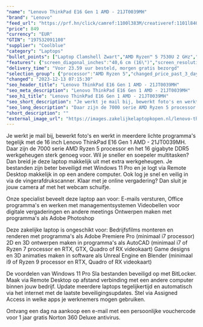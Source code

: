 ```yaml
---
"name": "Lenovo ThinkPad E16 Gen 1 AMD - 21JT0039MH"
"brand": "Lenovo"
"feed_url": "https://prf.hn/click/camref:1100l383M/creativeref:1101l84031/destination:https%3A%2F%2Fwww.coolblue.nl%2Fproduct%2F941899"
"price": 849
"currency": "EUR"
"GTIN": "197532091108"
"supplier": "Coolblue"
"category": "Laptops"
"bullet_points": ["Laptop Clamshell Zwart","AMD Ryzen™ 5 7530U 2 GHz","40,6 cm (16\") WUXGA 1920 x 1200 Pixels IPS LED backlight 16:10","16 GB DDR4-SDRAM 3200 MHz 1 x 8 GB","512 GB SSD","AMD Radeon Graphics","Wi-Fi 6 (802.11ax) Ethernet LAN 100,1000 Mbit/s Bluetooth 5.1","Lithium-Polymeer (LiPo) 57 Wh 65 W","Windows 11 Pro 64-bit"]
"features": {"screen_diagonal_inches":"40,6 cm (16\")","screen_resolution":"1920 x 1200 Pixels","processor_family":"AMD Ryzen™ 5","memory_size":"16 GB","memory_type":"DDR4-SDRAM","total_storage_space":"512 GB","operating_system":"Windows 11 Pro","battery_capacity":"57 Wh","width":"356,1 mm","depth":"247,7 mm","height":"19,9 mm","weight":"1,97 kg"}
"delivery_time": "Voor 23.59 uur besteld, morgen gratis bezorgd"
"selection_group": {"processor":"AMD Ryzen 5","changed_price_past_3_days":false,"product_family":"ThinkPad"}
"changed": "2023-12-13 07:15:30"
"seo_header_title": "Lenovo ThinkPad E16 Gen 1 AMD - 21JT0039MH"
"seo_meta_description": "Lenovo ThinkPad E16 Gen 1 AMD - 21JT0039MH"
"seo_h1_title": "Lenovo ThinkPad E16 Gen 1 AMD - 21JT0039MH"
"seo_short_description": "Je werkt je mail bij, bewerkt foto's en werkt in meerdere lichte programma's tegelijk met de 16 inch Lenovo ThinkPad E16 Gen 1 AMD - 21JT0039MH."
"seo_long_description": "Daar zijn de 7000 serie AMD Ryzen 5 processor en het 16 gigabyte DDR5 werkgeheugen sterk genoeg voor. Wil je sneller en soepeler multitasken? Dan breid je deze laptop makkelijk uit met extra werkgeheugen. Je bestanden zijn beter beveiligd met Windows 11 Pro en je logt via Remote Desktop makkelijk in op een andere computer. Ook log je snel en veilig in via de vingerafdrukscanner. Klaar met je online vergadering? Dan sluit je jouw camera af met het webcam schuifje. \r\n\r\nOnze specialist beveelt deze laptop aan voor:\r\nE-mails versturen, Office programma's en werken met managementsystemen\r\nVideobellen voor digitale vergaderingen en andere meetings\r\nOntwerpen maken met programma's als Adobe Photoshop\r\n\r\n\r\nDeze zakelijke laptop is ongeschikt voor:\r\nBedrijfsfilms monteren en renderen met programma's als Adobe Premiere Pro (minimaal i7 processor)\r\n2D en 3D ontwerpen maken in programma's als AutoCAD (minimaal i7 of Ryzen 7 processor en RTX, GTX, Quadro of RX videokaart)\r\nGame designs en 3D animaties maken in software als Unreal Engine en Blender (minimaal i9 of Ryzen 9 processor en RTX, Quadro of RX videokaart)\r\n\r\n\r\nDe voordelen van Windows 11 Pro\r\nSla bestanden beveiligd op met BitLocker. \r\nMaak via Remote Desktop op afstand verbinding met een andere computer binnen jouw bedrijf. \r\nUpdate meerdere laptops tegelijkertijd en automatisch via het internet met de laatste beveiligingsupdates. \r\nStel via Assigned Access in welke apps je werknemers mogen gebruiken. \r\n\r\n \r\nOntvang een dag na aankoop een e-mail met een persoonlijke vouchercode voor 1 jaar gratis Norton 360 Deluxe antivirus."
"short_description": ""
"external_image_url": "https://images.zakelijkelaptopkopen.nl/lenovo-thinkpad-e16-gen-1-amd-21jt0039mh.webp"
---
```


Je werkt je mail bij, bewerkt foto's en werkt in meerdere lichte programma's tegelijk met de 16 inch Lenovo ThinkPad E16 Gen 1 AMD - 21JT0039MH. Daar zijn de 7000 serie AMD Ryzen 5 processor en het 16 gigabyte DDR5 werkgeheugen sterk genoeg voor. Wil je sneller en soepeler multitasken? Dan breid je deze laptop makkelijk uit met extra werkgeheugen. Je bestanden zijn beter beveiligd met Windows 11 Pro en je logt via Remote Desktop makkelijk in op een andere computer. Ook log je snel en veilig in via de vingerafdrukscanner. Klaar met je online vergadering? Dan sluit je jouw camera af met het webcam schuifje.

Onze specialist beveelt deze laptop aan voor:
E-mails versturen, Office programma's en werken met managementsystemen
Videobellen voor digitale vergaderingen en andere meetings
Ontwerpen maken met programma's als Adobe Photoshop


Deze zakelijke laptop is ongeschikt voor:
Bedrijfsfilms monteren en renderen met programma's als Adobe Premiere Pro (minimaal i7 processor)
2D en 3D ontwerpen maken in programma's als AutoCAD (minimaal i7 of Ryzen 7 processor en RTX, GTX, Quadro of RX videokaart)
Game designs en 3D animaties maken in software als Unreal Engine en Blender (minimaal i9 of Ryzen 9 processor en RTX, Quadro of RX videokaart)


De voordelen van Windows 11 Pro
Sla bestanden beveiligd op met BitLocker.
Maak via Remote Desktop op afstand verbinding met een andere computer binnen jouw bedrijf.
Update meerdere laptops tegelijkertijd en automatisch via het internet met de laatste beveiligingsupdates.
Stel via Assigned Access in welke apps je werknemers mogen gebruiken.

 
Ontvang een dag na aankoop een e-mail met een persoonlijke vouchercode voor 1 jaar gratis Norton 360 Deluxe antivirus.